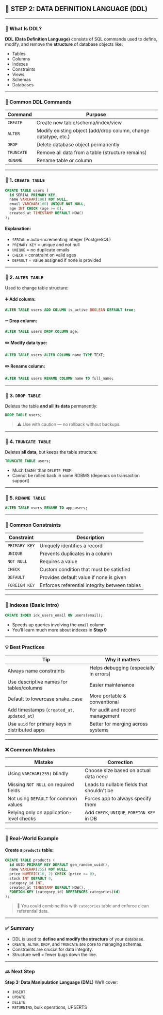 ## 🧱 STEP 2: DATA DEFINITION LANGUAGE (DDL)

---

### 🔹 What Is DDL?

**DDL (Data Definition Language)** consists of SQL commands used to define, modify, and remove the **structure** of database objects like:

- Tables
- Columns
- Indexes
- Constraints
- Views
- Schemas
- Databases

---

### 📌 Common DDL Commands

| Command    | Purpose                                                         |
| ---------- | --------------------------------------------------------------- |
| `CREATE`   | Create new table/schema/index/view                              |
| `ALTER`    | Modify existing object (add/drop column, change datatype, etc.) |
| `DROP`     | Delete database object permanently                              |
| `TRUNCATE` | Remove all data from a table (structure remains)                |
| `RENAME`   | Rename table or column                                          |

---

### 🔸 1. `CREATE TABLE`

```sql
CREATE TABLE users (
  id SERIAL PRIMARY KEY,
  name VARCHAR(100) NOT NULL,
  email VARCHAR(100) UNIQUE NOT NULL,
  age INT CHECK (age >= 0),
  created_at TIMESTAMP DEFAULT NOW()
);
```

#### Explanation:

- `SERIAL` = auto-incrementing integer (PostgreSQL)
- `PRIMARY KEY` = unique and not null
- `UNIQUE` = no duplicate emails
- `CHECK` = constraint on valid ages
- `DEFAULT` = value assigned if none is provided

---

### 🔸 2. `ALTER TABLE`

Used to change table structure:

#### ➕ Add column:

```sql
ALTER TABLE users ADD COLUMN is_active BOOLEAN DEFAULT true;
```

#### ➖ Drop column:

```sql
ALTER TABLE users DROP COLUMN age;
```

#### ✏️ Modify data type:

```sql
ALTER TABLE users ALTER COLUMN name TYPE TEXT;
```

#### ✏️ Rename column:

```sql
ALTER TABLE users RENAME COLUMN name TO full_name;
```

---

### 🔸 3. `DROP TABLE`

Deletes the table **and all its data** permanently:

```sql
DROP TABLE users;
```

> ⚠️ Use with caution — no rollback without backups.

---

### 🔸 4. `TRUNCATE TABLE`

Deletes **all data**, but keeps the table structure:

```sql
TRUNCATE TABLE users;
```

- Much faster than `DELETE FROM`
- Cannot be rolled back in some RDBMS (depends on transaction support)

---

### 🔸 5. `RENAME TABLE`

```sql
ALTER TABLE users RENAME TO app_users;
```

---

### 🔹 Common Constraints

| Constraint    | Description                                   |
| ------------- | --------------------------------------------- |
| `PRIMARY KEY` | Uniquely identifies a record                  |
| `UNIQUE`      | Prevents duplicates in a column               |
| `NOT NULL`    | Requires a value                              |
| `CHECK`       | Custom condition that must be satisfied       |
| `DEFAULT`     | Provides default value if none is given       |
| `FOREIGN KEY` | Enforces referential integrity between tables |

---

### 🔹 Indexes (Basic Intro)

```sql
CREATE INDEX idx_users_email ON users(email);
```

- Speeds up queries involving the `email` column
- You’ll learn much more about indexes in **Step 9**

---

### 💡 Best Practices

| Tip                                             | Why it matters                         |
| ----------------------------------------------- | -------------------------------------- |
| Always name constraints                         | Helps debugging (especially in errors) |
| Use descriptive names for tables/columns        | Easier maintenance                     |
| Default to lowercase snake_case                 | More portable & conventional           |
| Add timestamps (`created_at`, `updated_at`)     | For audit and record management        |
| Use `uuid` for primary keys in distributed apps | Better for merging across systems      |

---

### ❌ Common Mistakes

| Mistake                                  | Correction                                 |
| ---------------------------------------- | ------------------------------------------ |
| Using `VARCHAR(255)` blindly             | Choose size based on actual data need      |
| Missing `NOT NULL` on required fields    | Leads to nullable fields that shouldn't be |
| Not using `DEFAULT` for common values    | Forces app to always specify them          |
| Relying only on application-level checks | Add `CHECK`, `UNIQUE`, `FOREIGN KEY` in DB |

---

### 🧠 Real-World Example

#### Create a `products` table:

```sql
CREATE TABLE products (
  id UUID PRIMARY KEY DEFAULT gen_random_uuid(),
  name VARCHAR(255) NOT NULL,
  price NUMERIC(10, 2) CHECK (price >= 0),
  stock INT DEFAULT 0,
  category_id INT,
  created_at TIMESTAMP DEFAULT NOW(),
  FOREIGN KEY (category_id) REFERENCES categories(id)
);
```

> 🔄 You could combine this with `categories` table and enforce clean referential data.

---

### ✅ Summary

- DDL is used to **define and modify the structure** of your database.
- `CREATE`, `ALTER`, `DROP`, and `TRUNCATE` are core to managing schemas.
- Constraints are crucial for data integrity.
- Structure well = fewer bugs down the line.

---

### 🔜 Next Step

**Step 3: Data Manipulation Language (DML)**
We’ll cover:

- `INSERT`
- `UPDATE`
- `DELETE`
- `RETURNING`, bulk operations, UPSERTS
